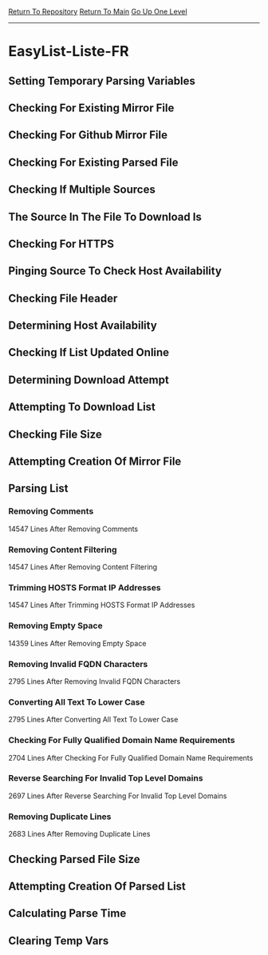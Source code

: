 [Return To Repository](https://github.com/deathbybandaid/piholeparser/)
[Return To Main](https://github.com/deathbybandaid/piholeparser/blob/master/RecentRunLogs/Mainlog.md)
[Go Up One Level](https://github.com/deathbybandaid/piholeparser/blob/master/RecentRunLogs/TopLevelScripts/30-Processing-External-Blacklists.md)
____________________________________
# EasyList-Liste-FR
## Setting Temporary Parsing Variables
## Checking For Existing Mirror File
## Checking For Github Mirror File
## Checking For Existing Parsed File
## Checking If Multiple Sources
## The Source In The File To Download Is
## Checking For HTTPS
## Pinging Source To Check Host Availability
## Checking File Header
## Determining Host Availability
## Checking If List Updated Online
## Determining Download Attempt
## Attempting To Download List
## Checking File Size
## Attempting Creation Of Mirror File
## Parsing List
### Removing Comments
14547 Lines After Removing Comments
### Removing Content Filtering
14547 Lines After Removing Content Filtering
### Trimming HOSTS Format IP Addresses
14547 Lines After Trimming HOSTS Format IP Addresses
### Removing Empty Space
14359 Lines After Removing Empty Space
### Removing Invalid FQDN Characters
2795 Lines After Removing Invalid FQDN Characters
### Converting All Text To Lower Case
2795 Lines After Converting All Text To Lower Case
### Checking For Fully Qualified Domain Name Requirements
2704 Lines After Checking For Fully Qualified Domain Name Requirements
### Reverse Searching For Invalid Top Level Domains
2697 Lines After Reverse Searching For Invalid Top Level Domains
### Removing Duplicate Lines
2683 Lines After Removing Duplicate Lines
## Checking Parsed File Size
## Attempting Creation Of Parsed List
## Calculating Parse Time
## Clearing Temp Vars
